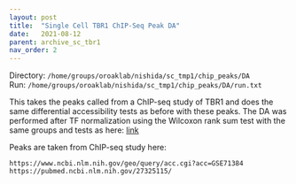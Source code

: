 ```yaml
---
layout: post
title:  "Single Cell TBR1 ChIP-Seq Peak DA"
date:   2021-08-12
parent: archive_sc_tbr1
nav_order: 2
---
```


Directory: `/home/groups/oroaklab/nishida/sc_tmp1/chip_peaks/DA`
<br>Run: `/home/groups/oroaklab/nishida/sc_tmp1/chip_peaks/DA/run.txt`

This takes the peaks called from a ChIP-seq study of TBR1 and does the same differential accessibility tests as before with these peaks. The DA was performed after TF normalization using the Wilcoxon rank sum test with the same groups and tests as here:
[link](https://arsnishida.github.io/2021/07/26/post-0035.html)

Peaks are taken from ChIP-seq study here:
```
https://www.ncbi.nlm.nih.gov/geo/query/acc.cgi?acc=GSE71384
https://pubmed.ncbi.nlm.nih.gov/27325115/
```